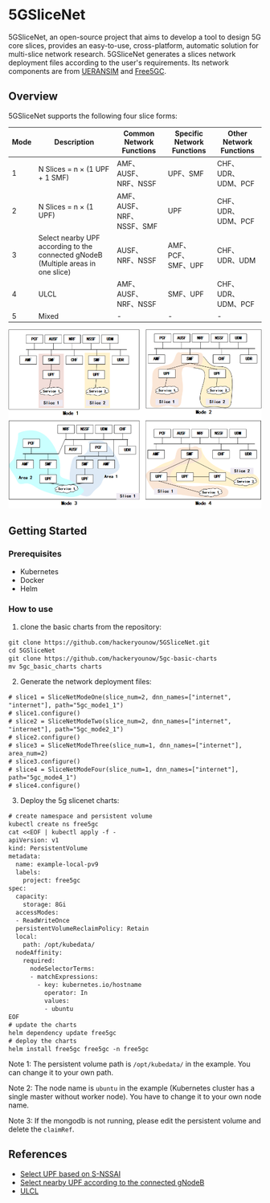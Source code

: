 # 5GSliceNet

5GSliceNet, an open-source project that aims to develop a tool to design 5G core slices, 
provides an easy-to-use, cross-platform, automatic solution for multi-slice network research. 
5GSliceNet generates a slices network deployment files according to the user's requirements. Its network components are from 
[UERANSIM](https://github.com/aligungr/UERANSIM) and [Free5GC](https://github.com/free5gc/free5gc).

## Overview

5GSliceNet supports the following four slice forms:

| Mode | Description                                                                       | Common Network Functions | Specific Network Functions | Other Network Functions |
| --- |-----------------------------------------------------------------------------------|--------------------------|----------------------------|-------------------------|
| 1 | N Slices = n × (1 UPF + 1 SMF)                                                    | AMF、AUSF、NRF、NSSF        | UPF、SMF                    | CHF、UDR、UDM、PCF         |
| 2 | N Slices = n × (1 UPF)                                                            | AMF、AUSF、NRF、NSSF、SMF    | UPF                        | CHF、UDR、UDM、PCF         |
| 3 | Select nearby UPF according to the connected gNodeB (Multiple areas in one slice) | AUSF、NRF、NSSF            | AMF、PCF、SMF、UPF            | CHF、UDR、UDM             |
| 4 | ULCL                                                                              | AMF、AUSF、NRF、NSSF        | SMF、UPF                    | CHF、UDR、UDM、PCF         |
| 5 | Mixed                                                                             | -                        | -                          | -                       |

![](./resources/slicenet.png)

## Getting Started


### Prerequisites
- Kubernetes
- Docker
- Helm

### How to use
1. clone the basic charts from the repository:
```shell
git clone https://github.com/hackeryounow/5GSliceNet.git
cd 5GSliceNet
git clone https://github.com/hackeryounow/5gc-basic-charts
mv 5gc_basic_charts charts
```
2. Generate the network deployment files:
```shell
# slice1 = SliceNetModeOne(slice_num=2, dnn_names=["internet", "internet"], path="5gc_mode1_1")
# slice1.configure()
# slice2 = SliceNetModeTwo(slice_num=2, dnn_names=["internet", "internet"], path="5gc_mode2_1")
# slice2.configure()
# slice3 = SliceNetModeThree(slice_num=1, dnn_names=["internet"], area_num=2)
# slice3.configure()
# slice4 = SliceNetModeFour(slice_num=1, dnn_names=["internet"], path="5gc_mode4_1")
# slice4.configure()
```
3. Deploy the 5g slicenet charts:
```shell
# create namespace and persistent volume
kubectl create ns free5gc
cat <<EOF | kubectl apply -f -
apiVersion: v1
kind: PersistentVolume
metadata:
  name: example-local-pv9
  labels:
    project: free5gc
spec:
  capacity:
    storage: 8Gi
  accessModes:
  - ReadWriteOnce
  persistentVolumeReclaimPolicy: Retain
  local:
    path: /opt/kubedata/
  nodeAffinity:
    required:
      nodeSelectorTerms:
      - matchExpressions:
        - key: kubernetes.io/hostname
          operator: In
          values:
          - ubuntu
EOF
# update the charts
helm dependency update free5gc
# deploy the charts
helm install free5gc free5gc -n free5gc
```
Note 1: The persistent volume path is `/opt/kubedata/` in the example. You can change it to your own path. 

Note 2: The node name is `ubuntu` in the example (Kubernetes cluster has a single master without worker node). You have to change it to your own node name.

Note 3: If the mongodb is not running, please edit the persistent volume and delete the `claimRef`.

## References
* [Select UPF based on S-NSSAI](https://github.com/s5uishida/free5gc_ueransim_snssai_upf_sample_config)
* [Select nearby UPF according to the connected gNodeB](https://github.com/s5uishida/free5gc_ueransim_nearby_upf_sample_config)
* [ULCL](https://github.com/s5uishida/free5gc_ueransim_ulcl_sample_config)
